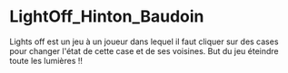 # LightOff_Hinton_Baudoin
Lights off est un jeu à un joueur dans lequel il faut cliquer sur des cases pour changer l'état de cette case et de ses voisines. But du jeu éteindre toute les lumières !!
